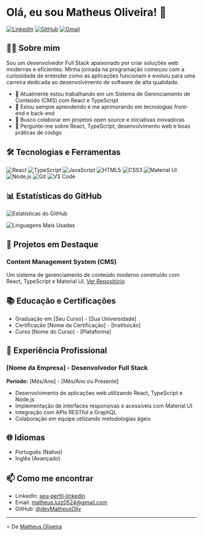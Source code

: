 # Olá, eu sou Matheus Oliveira! 👋

[![LinkedIn](https://img.shields.io/badge/LinkedIn-0077B5?style=for-the-badge&logo=linkedin&logoColor=white)](https://www.linkedin.com/in/seu-perfil-linkedin/)
[![GitHub](https://img.shields.io/badge/GitHub-100000?style=for-the-badge&logo=github&logoColor=white)](https://github.com/devMatheusOliv)
[![Gmail](https://img.shields.io/badge/Gmail-D14836?style=for-the-badge&logo=gmail&logoColor=white)](mailto:matheus.luiz0524@gmail.com)

## 👨‍💻 Sobre mim

Sou um desenvolvedor Full Stack apaixonado por criar soluções web modernas e eficientes. Minha jornada na programação começou com a curiosidade de entender como as aplicações funcionam e evoluiu para uma carreira dedicada ao desenvolvimento de software de alta qualidade.

- 🔭 Atualmente estou trabalhando em um Sistema de Gerenciamento de Conteúdo (CMS) com React e TypeScript
- 🌱 Estou sempre aprendendo e me aprimorando em tecnologias front-end e back-end
- 👯 Busco colaborar em projetos open source e iniciativas inovadoras
- 💬 Pergunte-me sobre React, TypeScript, desenvolvimento web e boas práticas de código

## 🛠️ Tecnologias e Ferramentas

![React](https://img.shields.io/badge/React-20232A?style=for-the-badge&logo=react&logoColor=61DAFB)
![TypeScript](https://img.shields.io/badge/TypeScript-007ACC?style=for-the-badge&logo=typescript&logoColor=white)
![JavaScript](https://img.shields.io/badge/JavaScript-F7DF1E?style=for-the-badge&logo=javascript&logoColor=black)
![HTML5](https://img.shields.io/badge/HTML5-E34F26?style=for-the-badge&logo=html5&logoColor=white)
![CSS3](https://img.shields.io/badge/CSS3-1572B6?style=for-the-badge&logo=css3&logoColor=white)
![Material UI](https://img.shields.io/badge/Material--UI-0081CB?style=for-the-badge&logo=material-ui&logoColor=white)
![Node.js](https://img.shields.io/badge/Node.js-43853D?style=for-the-badge&logo=node.js&logoColor=white)
![Git](https://img.shields.io/badge/Git-F05032?style=for-the-badge&logo=git&logoColor=white)
![VS Code](https://img.shields.io/badge/VS_Code-0078D4?style=for-the-badge&logo=visual%20studio%20code&logoColor=white)

## 📊 Estatísticas do GitHub

![Estatísticas do GitHub](https://github-readme-stats.vercel.app/api?username=devMatheusOliv&show_icons=true&theme=radical)

![Linguagens Mais Usadas](https://github-readme-stats.vercel.app/api/top-langs/?username=devMatheusOliv&layout=compact&theme=radical)

## 🚀 Projetos em Destaque

### Content Management System (CMS)

Um sistema de gerenciamento de conteúdo moderno construído com React, TypeScript e Material UI.
[Ver Repositório](https://github.com/devMatheusOliv/Content-Management-System)

<!-- Adicione mais projetos conforme necessário -->

## 📚 Educação e Certificações

- Graduação em [Seu Curso] - [Sua Universidade]
- Certificação [Nome da Certificação] - [Instituição]
- Curso [Nome do Curso] - [Plataforma]

## 💼 Experiência Profissional

### [Nome da Empresa] - Desenvolvedor Full Stack

**Período:** [Mês/Ano] - [Mês/Ano ou Presente]

- Desenvolvimento de aplicações web utilizando React, TypeScript e Node.js
- Implementação de interfaces responsivas e acessíveis com Material UI
- Integração com APIs RESTful e GraphQL
- Colaboração em equipe utilizando metodologias ágeis

<!-- Adicione mais experiências conforme necessário -->

## 🌐 Idiomas

- Português (Nativo)
- Inglês (Avançado)
<!-- Adicione mais idiomas conforme necessário -->

## 📫 Como me encontrar

- LinkedIn: [seu-perfil-linkedin](https://www.linkedin.com/in/seu-perfil-linkedin/)
- Email: matheus.luiz0524@gmail.com
- GitHub: [@devMatheusOliv](https://github.com/devMatheusOliv)

---

⭐️ De [Matheus Oliveira](https://github.com/devMatheusOliv)

